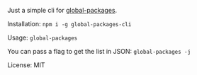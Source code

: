 Just a simple cli for [global-packages](https://www.npmjs.com/package/global-packages).

Installation: `npm i -g global-packages-cli`

Usage: `global-packages`

You can pass a flag to get the list in JSON: `global-packages -j`

License: MIT
